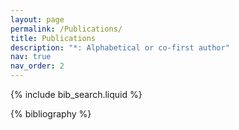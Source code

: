 ```yaml
---
layout: page
permalink: /Publications/
title: Publications
description: "*: Alphabetical or co-first author"
nav: true
nav_order: 2
---
```


<!-- _pages/publications.md -->

<!-- Bibsearch Feature -->

{% include bib_search.liquid %}

<div class="publications">

{% bibliography %}

</div>

